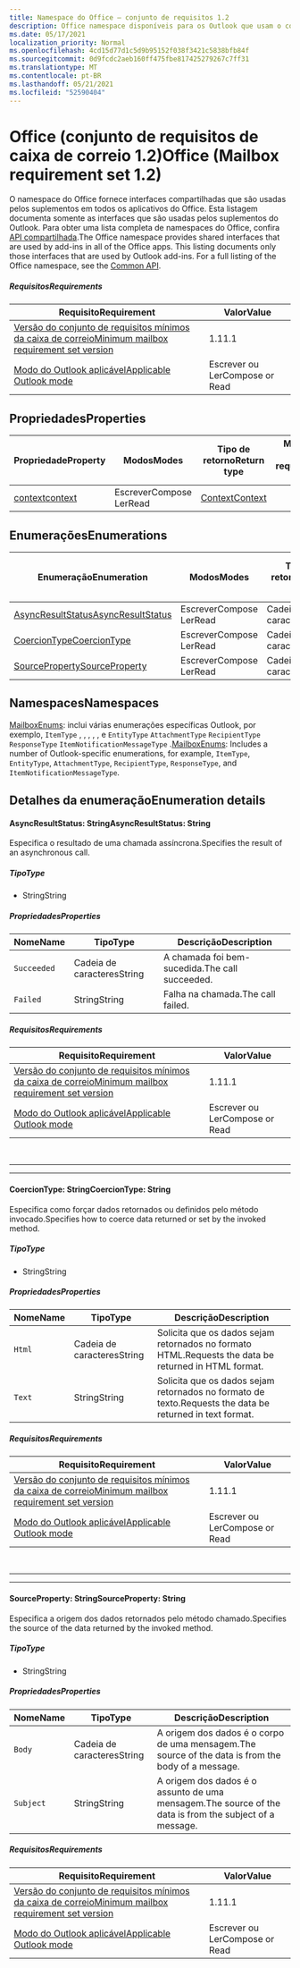 ```yaml
---
title: Namespace do Office – conjunto de requisitos 1.2
description: Office namespace disponíveis para os Outlook que usam o conjunto de requisitos da API de Caixa de Correio 1.2.
ms.date: 05/17/2021
localization_priority: Normal
ms.openlocfilehash: 4cd15d77d1c5d9b95152f038f3421c5838bfb84f
ms.sourcegitcommit: 0d9fcdc2aeb160ff475fbe817425279267c7ff31
ms.translationtype: MT
ms.contentlocale: pt-BR
ms.lasthandoff: 05/21/2021
ms.locfileid: "52590404"
---
```

# <a name="office-mailbox-requirement-set-12"></a><span data-ttu-id="43c8b-103">Office (conjunto de requisitos de caixa de correio 1.2)</span><span class="sxs-lookup"><span data-stu-id="43c8b-103">Office (Mailbox requirement set 1.2)</span></span>

<span data-ttu-id="43c8b-p101">O namespace do Office fornece interfaces compartilhadas que são usadas pelos suplementos em todos os aplicativos do Office. Esta listagem documenta somente as interfaces que são usadas pelos suplementos do Outlook. Para obter uma lista completa de namespaces do Office, confira [API compartilhada](/javascript/api/office).</span><span class="sxs-lookup"><span data-stu-id="43c8b-p101">The Office namespace provides shared interfaces that are used by add-ins in all of the Office apps. This listing documents only those interfaces that are used by Outlook add-ins. For a full listing of the Office namespace, see the [Common API](/javascript/api/office).</span></span>

##### <a name="requirements"></a><span data-ttu-id="43c8b-106">Requisitos</span><span class="sxs-lookup"><span data-stu-id="43c8b-106">Requirements</span></span>

|<span data-ttu-id="43c8b-107">Requisito</span><span class="sxs-lookup"><span data-stu-id="43c8b-107">Requirement</span></span>| <span data-ttu-id="43c8b-108">Valor</span><span class="sxs-lookup"><span data-stu-id="43c8b-108">Value</span></span>|
|---|---|
|[<span data-ttu-id="43c8b-109">Versão do conjunto de requisitos mínimos da caixa de correio</span><span class="sxs-lookup"><span data-stu-id="43c8b-109">Minimum mailbox requirement set version</span></span>](../../requirement-sets/outlook-api-requirement-sets.md)| <span data-ttu-id="43c8b-110">1.1</span><span class="sxs-lookup"><span data-stu-id="43c8b-110">1.1</span></span>|
|[<span data-ttu-id="43c8b-111">Modo do Outlook aplicável</span><span class="sxs-lookup"><span data-stu-id="43c8b-111">Applicable Outlook mode</span></span>](../../../outlook/outlook-add-ins-overview.md#extension-points)| <span data-ttu-id="43c8b-112">Escrever ou Ler</span><span class="sxs-lookup"><span data-stu-id="43c8b-112">Compose or Read</span></span>|

## <a name="properties"></a><span data-ttu-id="43c8b-113">Propriedades</span><span class="sxs-lookup"><span data-stu-id="43c8b-113">Properties</span></span>

| <span data-ttu-id="43c8b-114">Propriedade</span><span class="sxs-lookup"><span data-stu-id="43c8b-114">Property</span></span> | <span data-ttu-id="43c8b-115">Modos</span><span class="sxs-lookup"><span data-stu-id="43c8b-115">Modes</span></span> | <span data-ttu-id="43c8b-116">Tipo de retorno</span><span class="sxs-lookup"><span data-stu-id="43c8b-116">Return type</span></span> | <span data-ttu-id="43c8b-117">Minimum</span><span class="sxs-lookup"><span data-stu-id="43c8b-117">Minimum</span></span><br><span data-ttu-id="43c8b-118">conjunto de requisitos</span><span class="sxs-lookup"><span data-stu-id="43c8b-118">requirement set</span></span> |
|---|---|---|:---:|
| [<span data-ttu-id="43c8b-119">context</span><span class="sxs-lookup"><span data-stu-id="43c8b-119">context</span></span>](office.context.md) | <span data-ttu-id="43c8b-120">Escrever</span><span class="sxs-lookup"><span data-stu-id="43c8b-120">Compose</span></span><br><span data-ttu-id="43c8b-121">Ler</span><span class="sxs-lookup"><span data-stu-id="43c8b-121">Read</span></span> | [<span data-ttu-id="43c8b-122">Context</span><span class="sxs-lookup"><span data-stu-id="43c8b-122">Context</span></span>](/javascript/api/office/office.context?view=outlook-js-1.2&preserve-view=true) | [<span data-ttu-id="43c8b-123">1.1</span><span class="sxs-lookup"><span data-stu-id="43c8b-123">1.1</span></span>](../requirement-set-1.1/outlook-requirement-set-1.1.md) |

## <a name="enumerations"></a><span data-ttu-id="43c8b-124">Enumerações</span><span class="sxs-lookup"><span data-stu-id="43c8b-124">Enumerations</span></span>

| <span data-ttu-id="43c8b-125">Enumeração</span><span class="sxs-lookup"><span data-stu-id="43c8b-125">Enumeration</span></span> | <span data-ttu-id="43c8b-126">Modos</span><span class="sxs-lookup"><span data-stu-id="43c8b-126">Modes</span></span> | <span data-ttu-id="43c8b-127">Tipo de retorno</span><span class="sxs-lookup"><span data-stu-id="43c8b-127">Return type</span></span> | <span data-ttu-id="43c8b-128">Minimum</span><span class="sxs-lookup"><span data-stu-id="43c8b-128">Minimum</span></span><br><span data-ttu-id="43c8b-129">conjunto de requisitos</span><span class="sxs-lookup"><span data-stu-id="43c8b-129">requirement set</span></span> |
|---|---|---|:---:|
| [<span data-ttu-id="43c8b-130">AsyncResultStatus</span><span class="sxs-lookup"><span data-stu-id="43c8b-130">AsyncResultStatus</span></span>](#asyncresultstatus-string) | <span data-ttu-id="43c8b-131">Escrever</span><span class="sxs-lookup"><span data-stu-id="43c8b-131">Compose</span></span><br><span data-ttu-id="43c8b-132">Ler</span><span class="sxs-lookup"><span data-stu-id="43c8b-132">Read</span></span> | <span data-ttu-id="43c8b-133">Cadeia de caracteres</span><span class="sxs-lookup"><span data-stu-id="43c8b-133">String</span></span> | [<span data-ttu-id="43c8b-134">1.1</span><span class="sxs-lookup"><span data-stu-id="43c8b-134">1.1</span></span>](../requirement-set-1.1/outlook-requirement-set-1.1.md) |
| [<span data-ttu-id="43c8b-135">CoercionType</span><span class="sxs-lookup"><span data-stu-id="43c8b-135">CoercionType</span></span>](#coerciontype-string) | <span data-ttu-id="43c8b-136">Escrever</span><span class="sxs-lookup"><span data-stu-id="43c8b-136">Compose</span></span><br><span data-ttu-id="43c8b-137">Ler</span><span class="sxs-lookup"><span data-stu-id="43c8b-137">Read</span></span> | <span data-ttu-id="43c8b-138">Cadeia de caracteres</span><span class="sxs-lookup"><span data-stu-id="43c8b-138">String</span></span> | [<span data-ttu-id="43c8b-139">1.1</span><span class="sxs-lookup"><span data-stu-id="43c8b-139">1.1</span></span>](../requirement-set-1.1/outlook-requirement-set-1.1.md) |
| [<span data-ttu-id="43c8b-140">SourceProperty</span><span class="sxs-lookup"><span data-stu-id="43c8b-140">SourceProperty</span></span>](#sourceproperty-string) | <span data-ttu-id="43c8b-141">Escrever</span><span class="sxs-lookup"><span data-stu-id="43c8b-141">Compose</span></span><br><span data-ttu-id="43c8b-142">Ler</span><span class="sxs-lookup"><span data-stu-id="43c8b-142">Read</span></span> | <span data-ttu-id="43c8b-143">Cadeia de caracteres</span><span class="sxs-lookup"><span data-stu-id="43c8b-143">String</span></span> | [<span data-ttu-id="43c8b-144">1.1</span><span class="sxs-lookup"><span data-stu-id="43c8b-144">1.1</span></span>](../requirement-set-1.1/outlook-requirement-set-1.1.md) |

## <a name="namespaces"></a><span data-ttu-id="43c8b-145">Namespaces</span><span class="sxs-lookup"><span data-stu-id="43c8b-145">Namespaces</span></span>

<span data-ttu-id="43c8b-146">[MailboxEnums](/javascript/api/outlook/office.mailboxenums.attachmentcontentformat?view=outlook-js-1.2&preserve-view=true): inclui várias enumerações específicas Outlook, por exemplo, `ItemType` , , , , , e `EntityType` `AttachmentType` `RecipientType` `ResponseType` `ItemNotificationMessageType` .</span><span class="sxs-lookup"><span data-stu-id="43c8b-146">[MailboxEnums](/javascript/api/outlook/office.mailboxenums.attachmentcontentformat?view=outlook-js-1.2&preserve-view=true): Includes a number of Outlook-specific enumerations, for example, `ItemType`, `EntityType`, `AttachmentType`, `RecipientType`, `ResponseType`, and `ItemNotificationMessageType`.</span></span>

## <a name="enumeration-details"></a><span data-ttu-id="43c8b-147">Detalhes da enumeração</span><span class="sxs-lookup"><span data-stu-id="43c8b-147">Enumeration details</span></span>

#### <a name="asyncresultstatus-string"></a><span data-ttu-id="43c8b-148">AsyncResultStatus: String</span><span class="sxs-lookup"><span data-stu-id="43c8b-148">AsyncResultStatus: String</span></span>

<span data-ttu-id="43c8b-149">Especifica o resultado de uma chamada assíncrona.</span><span class="sxs-lookup"><span data-stu-id="43c8b-149">Specifies the result of an asynchronous call.</span></span>

##### <a name="type"></a><span data-ttu-id="43c8b-150">Tipo</span><span class="sxs-lookup"><span data-stu-id="43c8b-150">Type</span></span>

*   <span data-ttu-id="43c8b-151">String</span><span class="sxs-lookup"><span data-stu-id="43c8b-151">String</span></span>

##### <a name="properties"></a><span data-ttu-id="43c8b-152">Propriedades</span><span class="sxs-lookup"><span data-stu-id="43c8b-152">Properties</span></span>

|<span data-ttu-id="43c8b-153">Nome</span><span class="sxs-lookup"><span data-stu-id="43c8b-153">Name</span></span>| <span data-ttu-id="43c8b-154">Tipo</span><span class="sxs-lookup"><span data-stu-id="43c8b-154">Type</span></span>| <span data-ttu-id="43c8b-155">Descrição</span><span class="sxs-lookup"><span data-stu-id="43c8b-155">Description</span></span>|
|---|---|---|
|`Succeeded`| <span data-ttu-id="43c8b-156">Cadeia de caracteres</span><span class="sxs-lookup"><span data-stu-id="43c8b-156">String</span></span>|<span data-ttu-id="43c8b-157">A chamada foi bem-sucedida.</span><span class="sxs-lookup"><span data-stu-id="43c8b-157">The call succeeded.</span></span>|
|`Failed`| <span data-ttu-id="43c8b-158">String</span><span class="sxs-lookup"><span data-stu-id="43c8b-158">String</span></span>|<span data-ttu-id="43c8b-159">Falha na chamada.</span><span class="sxs-lookup"><span data-stu-id="43c8b-159">The call failed.</span></span>|

##### <a name="requirements"></a><span data-ttu-id="43c8b-160">Requisitos</span><span class="sxs-lookup"><span data-stu-id="43c8b-160">Requirements</span></span>

|<span data-ttu-id="43c8b-161">Requisito</span><span class="sxs-lookup"><span data-stu-id="43c8b-161">Requirement</span></span>| <span data-ttu-id="43c8b-162">Valor</span><span class="sxs-lookup"><span data-stu-id="43c8b-162">Value</span></span>|
|---|---|
|[<span data-ttu-id="43c8b-163">Versão do conjunto de requisitos mínimos da caixa de correio</span><span class="sxs-lookup"><span data-stu-id="43c8b-163">Minimum mailbox requirement set version</span></span>](../../requirement-sets/outlook-api-requirement-sets.md)| <span data-ttu-id="43c8b-164">1.1</span><span class="sxs-lookup"><span data-stu-id="43c8b-164">1.1</span></span>|
|[<span data-ttu-id="43c8b-165">Modo do Outlook aplicável</span><span class="sxs-lookup"><span data-stu-id="43c8b-165">Applicable Outlook mode</span></span>](../../../outlook/outlook-add-ins-overview.md#extension-points)| <span data-ttu-id="43c8b-166">Escrever ou Ler</span><span class="sxs-lookup"><span data-stu-id="43c8b-166">Compose or Read</span></span>|

<br>

---
---

#### <a name="coerciontype-string"></a><span data-ttu-id="43c8b-167">CoercionType: String</span><span class="sxs-lookup"><span data-stu-id="43c8b-167">CoercionType: String</span></span>

<span data-ttu-id="43c8b-168">Especifica como forçar dados retornados ou definidos pelo método invocado.</span><span class="sxs-lookup"><span data-stu-id="43c8b-168">Specifies how to coerce data returned or set by the invoked method.</span></span>

##### <a name="type"></a><span data-ttu-id="43c8b-169">Tipo</span><span class="sxs-lookup"><span data-stu-id="43c8b-169">Type</span></span>

*   <span data-ttu-id="43c8b-170">String</span><span class="sxs-lookup"><span data-stu-id="43c8b-170">String</span></span>

##### <a name="properties"></a><span data-ttu-id="43c8b-171">Propriedades</span><span class="sxs-lookup"><span data-stu-id="43c8b-171">Properties</span></span>

|<span data-ttu-id="43c8b-172">Nome</span><span class="sxs-lookup"><span data-stu-id="43c8b-172">Name</span></span>| <span data-ttu-id="43c8b-173">Tipo</span><span class="sxs-lookup"><span data-stu-id="43c8b-173">Type</span></span>| <span data-ttu-id="43c8b-174">Descrição</span><span class="sxs-lookup"><span data-stu-id="43c8b-174">Description</span></span>|
|---|---|---|
|`Html`| <span data-ttu-id="43c8b-175">Cadeia de caracteres</span><span class="sxs-lookup"><span data-stu-id="43c8b-175">String</span></span>|<span data-ttu-id="43c8b-176">Solicita que os dados sejam retornados no formato HTML.</span><span class="sxs-lookup"><span data-stu-id="43c8b-176">Requests the data be returned in HTML format.</span></span>|
|`Text`| <span data-ttu-id="43c8b-177">String</span><span class="sxs-lookup"><span data-stu-id="43c8b-177">String</span></span>|<span data-ttu-id="43c8b-178">Solicita que os dados sejam retornados no formato de texto.</span><span class="sxs-lookup"><span data-stu-id="43c8b-178">Requests the data be returned in text format.</span></span>|

##### <a name="requirements"></a><span data-ttu-id="43c8b-179">Requisitos</span><span class="sxs-lookup"><span data-stu-id="43c8b-179">Requirements</span></span>

|<span data-ttu-id="43c8b-180">Requisito</span><span class="sxs-lookup"><span data-stu-id="43c8b-180">Requirement</span></span>| <span data-ttu-id="43c8b-181">Valor</span><span class="sxs-lookup"><span data-stu-id="43c8b-181">Value</span></span>|
|---|---|
|[<span data-ttu-id="43c8b-182">Versão do conjunto de requisitos mínimos da caixa de correio</span><span class="sxs-lookup"><span data-stu-id="43c8b-182">Minimum mailbox requirement set version</span></span>](../../requirement-sets/outlook-api-requirement-sets.md)| <span data-ttu-id="43c8b-183">1.1</span><span class="sxs-lookup"><span data-stu-id="43c8b-183">1.1</span></span>|
|[<span data-ttu-id="43c8b-184">Modo do Outlook aplicável</span><span class="sxs-lookup"><span data-stu-id="43c8b-184">Applicable Outlook mode</span></span>](../../../outlook/outlook-add-ins-overview.md#extension-points)| <span data-ttu-id="43c8b-185">Escrever ou Ler</span><span class="sxs-lookup"><span data-stu-id="43c8b-185">Compose or Read</span></span>|

<br>

---
---

#### <a name="sourceproperty-string"></a><span data-ttu-id="43c8b-186">SourceProperty: String</span><span class="sxs-lookup"><span data-stu-id="43c8b-186">SourceProperty: String</span></span>

<span data-ttu-id="43c8b-187">Especifica a origem dos dados retornados pelo método chamado.</span><span class="sxs-lookup"><span data-stu-id="43c8b-187">Specifies the source of the data returned by the invoked method.</span></span>

##### <a name="type"></a><span data-ttu-id="43c8b-188">Tipo</span><span class="sxs-lookup"><span data-stu-id="43c8b-188">Type</span></span>

*   <span data-ttu-id="43c8b-189">String</span><span class="sxs-lookup"><span data-stu-id="43c8b-189">String</span></span>

##### <a name="properties"></a><span data-ttu-id="43c8b-190">Propriedades</span><span class="sxs-lookup"><span data-stu-id="43c8b-190">Properties</span></span>

|<span data-ttu-id="43c8b-191">Nome</span><span class="sxs-lookup"><span data-stu-id="43c8b-191">Name</span></span>| <span data-ttu-id="43c8b-192">Tipo</span><span class="sxs-lookup"><span data-stu-id="43c8b-192">Type</span></span>| <span data-ttu-id="43c8b-193">Descrição</span><span class="sxs-lookup"><span data-stu-id="43c8b-193">Description</span></span>|
|---|---|---|
|`Body`| <span data-ttu-id="43c8b-194">Cadeia de caracteres</span><span class="sxs-lookup"><span data-stu-id="43c8b-194">String</span></span>|<span data-ttu-id="43c8b-195">A origem dos dados é o corpo de uma mensagem.</span><span class="sxs-lookup"><span data-stu-id="43c8b-195">The source of the data is from the body of a message.</span></span>|
|`Subject`| <span data-ttu-id="43c8b-196">String</span><span class="sxs-lookup"><span data-stu-id="43c8b-196">String</span></span>|<span data-ttu-id="43c8b-197">A origem dos dados é o assunto de uma mensagem.</span><span class="sxs-lookup"><span data-stu-id="43c8b-197">The source of the data is from the subject of a message.</span></span>|

##### <a name="requirements"></a><span data-ttu-id="43c8b-198">Requisitos</span><span class="sxs-lookup"><span data-stu-id="43c8b-198">Requirements</span></span>

|<span data-ttu-id="43c8b-199">Requisito</span><span class="sxs-lookup"><span data-stu-id="43c8b-199">Requirement</span></span>| <span data-ttu-id="43c8b-200">Valor</span><span class="sxs-lookup"><span data-stu-id="43c8b-200">Value</span></span>|
|---|---|
|[<span data-ttu-id="43c8b-201">Versão do conjunto de requisitos mínimos da caixa de correio</span><span class="sxs-lookup"><span data-stu-id="43c8b-201">Minimum mailbox requirement set version</span></span>](../../requirement-sets/outlook-api-requirement-sets.md)| <span data-ttu-id="43c8b-202">1.1</span><span class="sxs-lookup"><span data-stu-id="43c8b-202">1.1</span></span>|
|[<span data-ttu-id="43c8b-203">Modo do Outlook aplicável</span><span class="sxs-lookup"><span data-stu-id="43c8b-203">Applicable Outlook mode</span></span>](../../../outlook/outlook-add-ins-overview.md#extension-points)| <span data-ttu-id="43c8b-204">Escrever ou Ler</span><span class="sxs-lookup"><span data-stu-id="43c8b-204">Compose or Read</span></span>|
